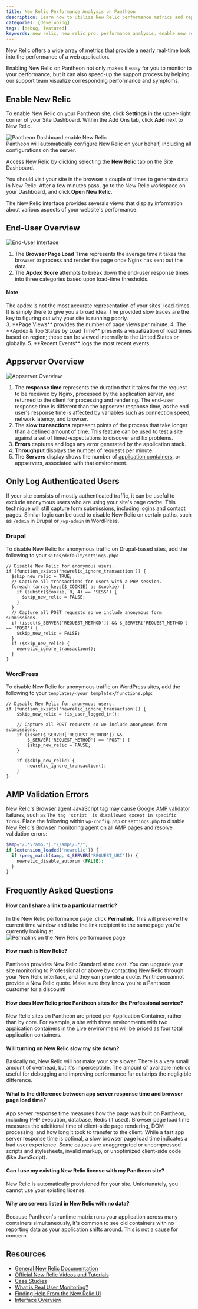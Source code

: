 ```yaml
---
title: New Relic Performance Analysis on Pantheon
description: Learn how to utilize New Relic performance metrics and reports for your Pantheon site.
categories: [developing]
tags: [debug, featured]
keywords: new relic, new relic pro, performance analysis, enable new relic, what is new relic, add new relic, mysql performance, performance, authenticated users, how to log authenticated users, how to use new relic, using new relic, sql performance
---
```

New Relic offers a wide array of metrics that provide a nearly real-time look into the performance of a web application.

Enabling New Relic on Pantheon not only makes it easy for you to monitor to your performance, but it can also speed-up the support process by helping our support team visualize corresponding performance and symptoms.

## Enable New Relic

To enable New Relic on your Pantheon site, click **Settings** in the upper-right corner of your Site Dashboard. Within the Add Ons tab, click **Add** next to New Relic.

![Pantheon Dashboard enable New Relic](/source/docs/assets/images/new-relic-add-on-image.png)  
Pantheon will automatically configure New Relic on your behalf, including all configurations on the server.

Access New Relic by clicking selecting the **New Relic** tab on the Site Dashboard.  

You should visit your site in the browser a couple of times to generate data in New Relic. After a few minutes pass, go to the New Relic workspace on your Dashboard, and click **Open New Relic**.

The New Relic interface provides severals views that display information about various aspects of your website's performance.

## End-User Overview

![End-User Interface](/source/docs/assets/images/new-relic-end-user.png)

1. The **Browser Page Load Time** represents the average time it takes the browser to process and render the page once Nginx has sent out the data. 
2. The **Apdex Score** attempts to break down the end-user response times into three categories based upon load-time thresholds.
<div class="alert alert-info" role="alert">
<h4>Note</h4>
The apdex is not the most accurate representation of your sites' load-times. It is simply there to give you a broad idea. The provided slow traces are the key to figuring out why your site is running poorly.</div>
3. **Page Views** provides the number of page views per minute.
4. The **Apdex & Top States by Load Time** presents a visualization of load times based on region; these can be viewed internally to the United States or globally.
5. **Recent Events** logs the most recent events.

## Appserver Overview

![Appserver Overview](/source/docs/assets/images/new-relic-overview.png)

1. The **response time** represents the duration that it takes for the request to be received by Nginx, processed by the application server, and returned to the client for processing and rendering. The end-user response time is different than the appserver response time, as the end user's response time is affected by variables such as connection speed, network latency, and browser.
2. The **slow transactions** represent points of the process that take longer than a defined amount of time. This feature can be used to test a site against a set of timed-expectations to discover and fix problems.
3. **Errors** captures and logs any error generated by the application stack.
4. **Throughput** displays the number of requests per minute.
5. The **Servers** display shows the number of [application containers](/docs/application-containers), or appservers, associated with that environment.

## Only Log Authenticated Users

If your site consists of mostly authenticated traffic, it can be useful to exclude anonymous users who are using your site's page cache. This technique will still capture form submissions, including logins and contact pages. Similar logic can be used to disable New Relic on certain paths, such as `/admin` in Drupal or `/wp-admin` in WordPress.  

### Drupal
To disable New Relic for anonymous traffic on Drupal-based sites, add the following to your `sites/default/settings.php`:

```
// Disable New Relic for anonymous users.
if (function_exists('newrelic_ignore_transaction')) {
  $skip_new_relic = TRUE;
  // Capture all transactions for users with a PHP session.
  foreach (array_keys($_COOKIE) as $cookie) {
    if (substr($cookie, 0, 4) == 'SESS') {
      $skip_new_relic = FALSE;
    }
  }
  // Capture all POST requests so we include anonymous form submissions.
  if (isset($_SERVER['REQUEST_METHOD']) && $_SERVER['REQUEST_METHOD'] == 'POST') {
    $skip_new_relic = FALSE;
  }
  if ($skip_new_relic) {
    newrelic_ignore_transaction();
  }
}
```

### WordPress
To disable New Relic for anonymous traffic on WordPress sites, add the following to your `templates/<your_template>/functions.php`:

```
// Disable New Relic for anonymous users.
if (function_exists('newrelic_ignore_transaction')) {
    $skip_new_relic = !is_user_logged_in();

    // Capture all POST requests so we include anonymous form submissions.
    if (isset($_SERVER['REQUEST_METHOD']) &&
        $_SERVER['REQUEST_METHOD'] == 'POST') {
        $skip_new_relic = FALSE;
    }

    if ($skip_new_relic) {
        newrelic_ignore_transaction();
    }
}
```
## AMP Validation Errors
New Relic's Browser agent JavaScript tag may cause [Google AMP validator](https://www.ampproject.org/docs/guides/validate.html) failures, such as `The tag 'script' is disallowed except in specific forms`. Place the following within `wp-config.php` or `settings.php` to  disable New Relic's Browser monitoring agent on all AMP pages and resolve validation errors:
```php
$amp="/.*\?amp.*|.*\/amp\/.*/";
if (extension_loaded('newrelic')) {
  if (preg_match($amp, $_SERVER['REQUEST_URI'])) {
    newrelic_disable_autorum (FALSE);
  }
}
```

## Frequently Asked Questions

#### How can I share a link to a particular metric?

In the New Relic performance page, click **Permalink**. This will preserve the current time window and take the link recipient to the same page you're currently looking at.  
 ![Permalink on the New Relic performance page](/source/docs/assets/images/new-relic-permalink.png)

#### How much is New Relic?

Pantheon provides New Relic Standard at no cost. You can upgrade your site monitoring to Professional or above by contacting New Relic through your New Relic interface, and they can provide a quote. Pantheon cannot provide a New Relic quote. Make sure they know you're a Pantheon customer for a discount!

#### How does New Relic price Pantheon sites for the Professional service?

New Relic sites on Pantheon are priced per Application Container, rather than by core. For example, a site with three environments with two application containers in the Live environment will be priced as four total application containers.

#### Will turning on New Relic slow my site down?

Basically no, New Relic will not make your site slower. There is a very small amount of overhead, but it's imperceptible. The amount of available metrics useful for debugging and improving performance far outstrips the negligible difference.

#### What is the difference between app server response time and browser page load time?

App server response time measures how the page was built on Pantheon, including PHP execution, database, Redis (if used). Browser page load time measures the additional time of client-side page rendering, DOM processing, and how long it took to transfer to the client. While a fast app server response time is optimal, a slow browser page load time indicates a bad user experience. Some causes are unaggregated or uncompressed scripts and stylesheets, invalid markup, or unoptimized client-side code (like JavaScript).

#### Can I use my existing New Relic license with my Pantheon site?

New Relic is automatically provisioned for your site. Unfortunately, you cannot use your existing license.

#### Why are servers listed in New Relic with no data?

Because Pantheon's runtime matrix runs your application across many containers simultaneously, it's common to see old containers with no reporting data as your application shifts around. This is not a cause for concern.

## Resources

- [General New Relic Documentation](https://newrelic.com/docs/)
- [Official New Relic Videos and Tutorials](http://newrelic.com/resources/videos)
- [Case Studies](http://newrelic.com/resources/case-studies)
- [What is Real User Monitoring?](https://newrelic.com/docs/features/real-user-monitoring)
- [Finding Help From the New Relic UI](https://newrelic.com/docs/site/finding-help)
- [Interface Overview](https://newrelic.com/docs/site/the-new-relic-ui)
